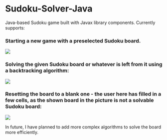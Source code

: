 # Sudoku-Solver-Java
Java-based Sudoku game built with Javax library components. Currently supports:
### Starting a new game with a preselected Sudoku board. 
![](https://i.imgur.com/OlwJBr3.png)

### Solving the given Sudoku board or whatever is left from it using a backtracking algorithm:
![](https://i.imgur.com/HmenVw8.png)

### Resetting the board to a blank one - the user here has filled in a few cells, as the shown board in the picture is not a solvable Sudoku board:
![](https://i.imgur.com/1WrgV8C.png)

In future, I have planned to add more complex algorithms to solve the board more efficiently.
